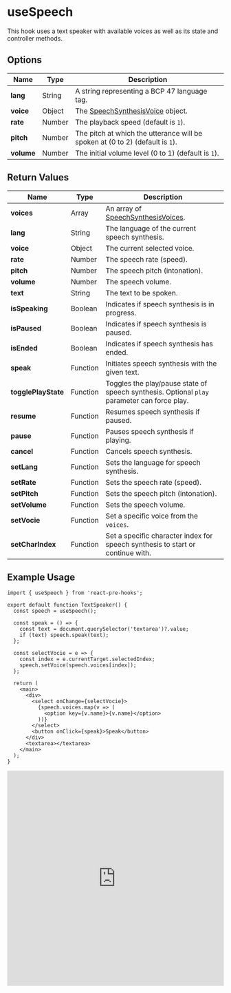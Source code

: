 # useSpeech

This hook uses a text speaker with available voices as well as its state and controller methods.

## Options

| Name       | Type   | Description                                                                                               |
| ---------- | ------ | --------------------------------------------------------------------------------------------------------- |
| **lang**   | String | A string representing a BCP 47 language tag.                                                              |
| **voice**  | Object | The [SpeechSynthesisVoice](https://developer.mozilla.org/en-US/docs/Web/API/SpeechSynthesisVoice) object. |
| **rate**   | Number | The playback speed (default is `1`).                                                                      |
| **pitch**  | Number | The pitch at which the utterance will be spoken at (0 to 2) (default is `1`).                             |
| **volume** | Number | The initial volume level (0 to 1) (default is `1`).                                                       |

## Return Values

| Name                | Type     | Description                                                                                                 |
| ------------------- | -------- | ----------------------------------------------------------------------------------------------------------- |
| **voices**          | Array    | An array of [SpeechSynthesisVoices](https://developer.mozilla.org/en-US/docs/Web/API/SpeechSynthesisVoice). |
| **lang**            | String   | The language of the current speech synthesis.                                                               |
| **voice**           | Object   | The current selected voice.                                                                                 |
| **rate**            | Number   | The speech rate (speed).                                                                                    |
| **pitch**           | Number   | The speech pitch (intonation).                                                                              |
| **volume**          | Number   | The speech volume.                                                                                          |
| **text**            | String   | The text to be spoken.                                                                                      |
| **isSpeaking**      | Boolean  | Indicates if speech synthesis is in progress.                                                               |
| **isPaused**        | Boolean  | Indicates if speech synthesis is paused.                                                                    |
| **isEnded**         | Boolean  | Indicates if speech synthesis has ended.                                                                    |
| **speak**           | Function | Initiates speech synthesis with the given text.                                                             |
| **togglePlayState** | Function | Toggles the play/pause state of speech synthesis. Optional `play` parameter can force play.                 |
| **resume**          | Function | Resumes speech synthesis if paused.                                                                         |
| **pause**           | Function | Pauses speech synthesis if playing.                                                                         |
| **cancel**          | Function | Cancels speech synthesis.                                                                                   |
| **setLang**         | Function | Sets the language for speech synthesis.                                                                     |
| **setRate**         | Function | Sets the speech rate (speed).                                                                               |
| **setPitch**        | Function | Sets the speech pitch (intonation).                                                                         |
| **setVolume**       | Function | Sets the speech volume.                                                                                     |
| **setVocie**        | Function | Set a specific voice from the `voices`.                                                                     |
| **setCharIndex**    | Function | Set a specific character index for speech synthesis to start or continue with.                              |

## Example Usage

```tsx
import { useSpeech } from 'react-pre-hooks';

export default function TextSpeaker() {
  const speech = useSpeech();

  const speak = () => {
    const text = document.querySelector('textarea')?.value;
    if (text) speech.speak(text);
  };

  const selectVocie = e => {
    const index = e.currentTarget.selectedIndex;
    speech.setVoice(speech.voices[index]);
  };

  return (
    <main>
      <div>
        <select onChange={selectVocie}>
          {speech.voices.map(v => (
            <option key={v.name}>{v.name}</option>
          ))}
        </select>
        <button onClick={speak}>Speak</button>
      </div>
      <textarea></textarea>
    </main>
  );
}
```

<iframe src="https://codesandbox.io/embed/usespeech-vvrf2s?fontsize=14&hidenavigation=1&module=%2Fsrc%2FComponent.tsx&theme=dark" style="width:100%; height:500px; border:0; overflow:hidden;" title="useSpeech" allow="accelerometer; ambient-light-sensor; camera; encrypted-media; geolocation; gyroscope; hid; microphone; midi; payment; usb; vr; xr-spatial-tracking" sandbox="allow-forms allow-modals allow-popups allow-presentation allow-same-origin allow-scripts"></iframe>
